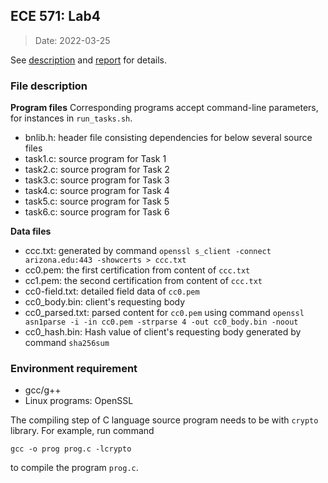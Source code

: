 ## ECE 571: Lab4

> Date: 2022-03-25<br>

See [description](Lab4-description.pdf) and [report](Lab4-report.pdf) for details.

### File description

**Program files**
Corresponding programs accept command-line parameters, for instances in `run_tasks.sh`.
- bnlib.h: header file consisting dependencies for below several source files
- task1.c: source program for Task 1
- task2.c: source program for Task 2
- task3.c: source program for Task 3
- task4.c: source program for Task 4
- task5.c: source program for Task 5
- task6.c: source program for Task 6

**Data files**
- ccc.txt: generated by command `openssl s_client -connect arizona.edu:443 -showcerts > ccc.txt`
- cc0.pem: the first certification from content of `ccc.txt`
- cc1.pem: the second certification from content of `ccc.txt`
- cc0-field.txt: detailed field data of `cc0.pem`
- cc0_body.bin: client's requesting body
- cc0_parsed.txt: parsed content for `cc0.pem` using command `openssl asn1parse -i -in cc0.pem -strparse 4 -out cc0_body.bin -noout`
- cc0_hash.bin: Hash value of client's requesting body generated by command `sha256sum`


### Environment requirement
- gcc/g++ 
- Linux programs: OpenSSL 


The compiling step of C language source program needs to be with `crypto` library. For example, run command 

```{C}
gcc -o prog prog.c -lcrypto
```

to compile the program `prog.c`.


